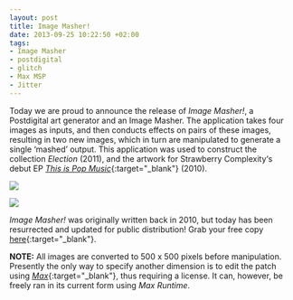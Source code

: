 ```yaml
---
layout: post
title: Image Masher!
date: 2013-09-25 10:22:50 +02:00
tags:
- Image Masher
- postdigital
- glitch
- Max MSP
- Jitter
---
```

Today we are proud to announce the release of *Image Masher!*, a Postdigital art generator and an Image Masher. The application takes four images as inputs, and then conducts effects on pairs of these images, resulting in two new images, which in turn are manipulated to generate a single ‘mashed’ output. This application was used to construct the collection *Election* (2011), and the artwork for Strawberry Complexity‘s debut EP [*This is Pop Music*](https://strawberrycomplexity.bandcamp.com/){:target="_blank"} (2010).

![]({{site.url}}/assets/images/posts/2013/13-09-25/01.png)

![]({{site.url}}/assets/images/posts/2013/13-09-25/02.png)

*Image Masher!* was originally written back in 2010, but today has been resurrected and updated for public distribution! Grab your free copy [here](https://drive.google.com/open?id=1q5mgqdmNcBiGyT_wtbsp6GW-0w7DqbNa){:target="_blank"}.

**NOTE:** All images are converted to 500 x 500 pixels before manipulation. Presently the only way to specify another dimension is to edit the patch using [*Max*](https://cycling74.com/products/max/){:target="_blank"}, thus requiring a license. It can, however, be freely ran in its current form using *Max Runtime*.